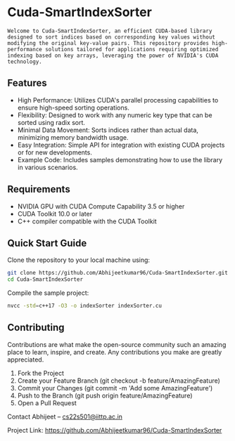 # Cuda-SmartIndexSorter
	Welcome to Cuda-SmartIndexSorter, an efficient CUDA-based library designed to sort indices based on corresponding key values without modifying the original key-value pairs. This repository provides high-performance solutions tailored for applications requiring optimized indexing based on key arrays, leveraging the power of NVIDIA's CUDA technology.

## Features
- High Performance: Utilizes CUDA's parallel processing capabilities to ensure high-speed sorting operations.
- Flexibility: Designed to work with any numeric key type that can be sorted using radix sort.
- Minimal Data Movement: Sorts indices rather than actual data, minimizing memory bandwidth usage.
- Easy Integration: Simple API for integration with existing CUDA projects or for new developments.
- Example Code: Includes samples demonstrating how to use the library in various scenarios.

## Requirements
- NVIDIA GPU with CUDA Compute Capability 3.5 or higher
- CUDA Toolkit 10.0 or later
- C++ compiler compatible with the CUDA Toolkit

## Quick Start Guide
Clone the repository to your local machine using:

```bash
git clone https://github.com/Abhijeetkumar96/Cuda-SmartIndexSorter.git
cd Cuda-SmartIndexSorter
```

Compile the sample project:
```bash
nvcc -std=c++17 -O3 -o indexSorter indexSorter.cu
```

## Contributing
Contributions are what make the open-source community such an amazing place to learn, inspire, and create. Any contributions you make are greatly appreciated.

1. Fork the Project
2. Create your Feature Branch (git checkout -b feature/AmazingFeature)
3. Commit your Changes (git commit -m 'Add some AmazingFeature')
4. Push to the Branch (git push origin feature/AmazingFeature)
5. Open a Pull Request

Contact
Abhijeet – cs22s501@iittp.ac.in

Project Link: https://github.com/Abhijeetkumar96/Cuda-SmartIndexSorter

